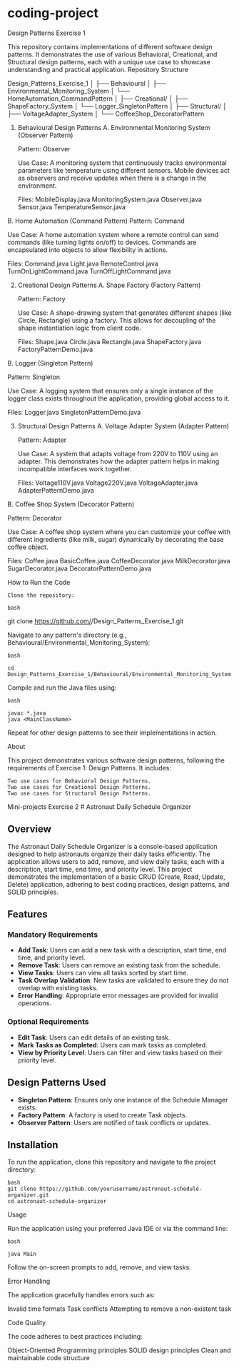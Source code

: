 # coding-project
Design Patterns Exercise 1

This repository contains implementations of different software design patterns. It demonstrates the use of various Behavioral, Creational, and Structural design patterns, each with a unique use case to showcase understanding and practical application.
Repository Structure

Design_Patterns_Exercise_1
│
├── Behavioural
│   ├── Environmental_Monitoring_System
│   └── HomeAutomation_CommandPattern
│
├── Creational/
│   ├── ShapeFactory_System
│   └── Logger_SingletonPattern
│
├── Structural/
│   ├── VoltageAdapter_System
│   └── CoffeeShop_DecoratorPattern

1. Behavioural Design Patterns
A. Environmental Monitoring System (Observer Pattern)

    Pattern: Observer

    Use Case: A monitoring system that continuously tracks environmental parameters like temperature using different sensors. Mobile devices act as observers and receive updates when there is a change in the environment.

    Files:
        MobileDisplay.java
        MonitoringSystem.java
        Observer.java
        Sensor.java
        TemperatureSensor.java

B. Home Automation (Command Pattern)
    Pattern: Command


Use Case: A home automation system where a remote control can send commands (like turning lights on/off) to devices. Commands are encapsulated into objects to allow flexibility in actions.

Files:
        Command.java
        Light.java
        RemoteControl.java
        TurnOnLightCommand.java
        TurnOffLightCommand.java

2. Creational Design Patterns
A. Shape Factory (Factory Pattern)

    Pattern: Factory

    Use Case: A shape-drawing system that generates different shapes (like Circle, Rectangle) using a factory. This allows for decoupling of the shape instantiation logic from client code.

    Files:
        Shape.java
        Circle.java
        Rectangle.java
        ShapeFactory.java
        FactoryPatternDemo.java

B. Logger (Singleton Pattern)

 Pattern: Singleton

Use Case: A logging system that ensures only a single instance of the logger class exists throughout the application, providing global access to it.

Files:
        Logger.java
        SingletonPatternDemo.java

3. Structural Design Patterns
A. Voltage Adapter System (Adapter Pattern)

    Pattern: Adapter

    Use Case: A system that adapts voltage from 220V to 110V using an adapter. This demonstrates how the adapter pattern helps in making incompatible interfaces work together.

    Files:
        Voltage110V.java
        Voltage220V.java
        VoltageAdapter.java
        AdapterPatternDemo.java

B. Coffee Shop System (Decorator Pattern)

Pattern: Decorator

Use Case: A coffee shop system where you can customize your coffee with different ingredients (like milk, sugar) dynamically by decorating the base coffee object.

Files:
        Coffee.java
        BasicCoffee.java
        CoffeeDecorator.java
        MilkDecorator.java
        SugarDecorator.java
        DecoratorPatternDemo.java

How to Run the Code

    Clone the repository:

    bash

git clone https://github.com/<YourUsername>/Design_Patterns_Exercise_1.git

Navigate to any pattern's directory (e.g., Behavioural/Environmental_Monitoring_System):

    bash

    cd Design_Patterns_Exercise_1/Behavioural/Environmental_Monitoring_System

Compile and run the Java files using:

    bash

    javac *.java
    java <MainClassName>

Repeat for other design patterns to see their implementations in action.

About

This project demonstrates various software design patterns, following the requirements of Exercise 1: Design Patterns. It includes:

    Two use cases for Behavioral Design Patterns.
    Two use cases for Creational Design Patterns.
    Two use cases for Structural Design Patterns.



Mini-projects Exercise 2
    # Astronaut Daily Schedule Organizer

## Overview
The Astronaut Daily Schedule Organizer is a console-based application designed to help astronauts organize their daily tasks efficiently. The application allows users to add, remove, and view daily tasks, each with a description, start time, end time, and priority level. This project demonstrates the implementation of a basic CRUD (Create, Read, Update, Delete) application, adhering to best coding practices, design patterns, and SOLID principles.

## Features
### Mandatory Requirements
- **Add Task**: Users can add a new task with a description, start time, end time, and priority level.
- **Remove Task**: Users can remove an existing task from the schedule.
- **View Tasks**: Users can view all tasks sorted by start time.
- **Task Overlap Validation**: New tasks are validated to ensure they do not overlap with existing tasks.
- **Error Handling**: Appropriate error messages are provided for invalid operations.

### Optional Requirements
- **Edit Task**: Users can edit details of an existing task.
- **Mark Tasks as Completed**: Users can mark tasks as completed.
- **View by Priority Level**: Users can filter and view tasks based on their priority level.

## Design Patterns Used
- **Singleton Pattern**: Ensures only one instance of the Schedule Manager exists.
- **Factory Pattern**: A factory is used to create Task objects.
- **Observer Pattern**: Users are notified of task conflicts or updates.

## Installation
To run the application, clone this repository and navigate to the project directory:

    bash
    git clone https://github.com/yourusername/astronaut-schedule-organizer.git
    cd astronaut-schedule-organizer

Usage

Run the application using your preferred Java IDE or via the command line:

    bash

    java Main

Follow the on-screen prompts to add, remove, and view tasks.

Error Handling

The application gracefully handles errors such as:

Invalid time formats
Task conflicts
Attempting to remove a non-existent task

Code Quality

The code adheres to best practices including:

Object-Oriented Programming principles
SOLID design principles
Clean and maintainable code structure
